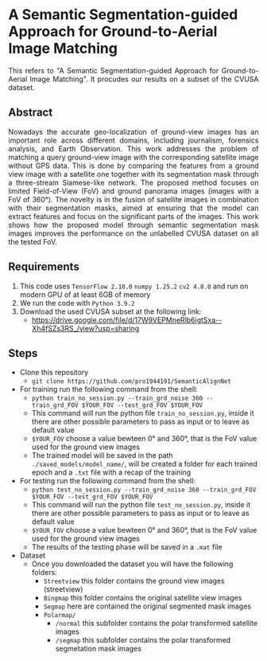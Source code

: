 # A Semantic Segmentation-guided Approach for Ground-to-Aerial Image Matching

<p align="justify">This refers to "A Semantic Segmentation-guided Approach for Ground-to-Aerial Image Matching". It procudes our results on a subset of the CVUSA dataset.</p>

## Abstract
<p align="justify">Nowadays the accurate geo-localization of ground-view images has an important role across different domains, including journalism, forensics analysis, and Earth Observation. This work addresses the problem of matching a query ground-view image with the corresponding satellite image without GPS data. This is done by comparing the features from a ground view image with a satellite one together with its segmentation mask through a three-stream Siamese-like network. The proposed method focuses on limited Field-of-View (FoV) and ground panorama images (images with a FoV of 360°). The novelty is in the fusion of satellite images in combination with their segmentation masks, aimed at ensuring that the model can extract features and focus on the significant parts of the images. This work shows how the proposed model through semantic segmentation mask images improves the performance on the unlabelled CVUSA dataset on all the tested FoV.</p>



## Requirements
1. This code uses ```TensorFlow 2.10.0``` ```numpy 1.25.2``` ```cv2 4.8.0``` and run on modern GPU of at least 6GB of memory
2. We run the code with ```Python 3.9.2```
3. Download the used CVUSA subset at the following link: 
    - https://drive.google.com/file/d/17W9VEPMneRlb6igtSxa--Xh4fSZs3RS_/view?usp=sharing

## Steps
- Clone this repository 
    - ```git clone https://github.com/pro1944191/SemanticAlignNet```
- For training run the following command from the shell:
    - ```python train_no_session.py --train_grd_noise 360 --train_grd_FOV $YOUR_FOV --test_grd_FOV $YOUR_FOV```
    - This command will run the python file ```train_no_session.py```, inside it there are other possible parameters to pass as input or to leave as default value
    - ```$YOUR_FOV``` choose a value bewteen 0° and 360°, that is the FoV value used for the ground view images
    - The trained model will be saved in the path ```./saved_models/model_name/```, will be created a folder for each trained epoch and a ```.txt``` file with a recap of the training
- For testing run the following command from the shell:
    - ```python test_no_session.py --train_grd_noise 360 --train_grd_FOV $YOUR_FOV --test_grd_FOV $YOUR_FOV```
    - This command will run the python file ```test_no_session.py```, inside it there are other possible parameters to pass as input or to leave as default value
    - ```$YOUR_FOV``` choose a value bewteen 0° and 360°, that is the FoV value used for the ground view images
    - The results of the testing phase will be saved in a ```.mat``` file
- Dataset
    - Once you downloaded the dataset you will have the following folders:
        - ```Streetview``` this folder contains the ground view images (streetview)
        - ```Bingmap``` this folder contains the original satellite view images
        - ```Segmap``` here are contained the original segmented mask images
        - ```Polarmap/``` 
            - ```/normal``` this subfolder contains the polar transformed satellite images
            - ```/segmap``` this subfolder contains the polar transformed segmetation mask images
